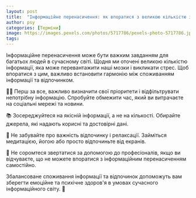 ```yaml
---
layout: post
title:  "Інформаційне перенасичення: як впоратися з великою кількістю інформації."
author: psy
categories: [Терміни]
image: https://images.pexels.com/photos/5717786/pexels-photo-5717786.jpeg?auto=compress&cs=tinysrgb&fit=crop&h=627&w=1200
tags: 
---
```


Інформаційне перенасичення може бути важким завданням для багатьох людей в сучасному світі. Щодня ми оточені великою кількістю інформації, яка може перевантажити наші мозки і викликати стрес. Щоб впоратися з цим, важливо встановити гармонію між споживанням інформації та відпочинком.

🧘‍♀️ Перш за все, важливо визначити свої пріоритети і відфільтрувати непотрібну інформацію. Спробуйте обмежити час, який ви витрачаєте на соціальні мережі та новини.

📚 Зосереджуйтеся на якісній інформації, а не на кількості. Обирайте джерела, які надають корисні та достовірні дані.

🌿 Не забувайте про важність відпочинку і релаксації. Займіться медитацією, йогою або просто відпочиньте від екранів.

💬 Не соромтеся звертатися за допомогою до професіоналів, якщо ви відчуваєте, що не можете впоратися з інформаційним перенасиченням самостійно.

Збалансоване споживання інформації та відпочинок допоможуть вам зберегти емоційне та психічне здоров'я в умовах сучасного інформаційного світу. 🌟


